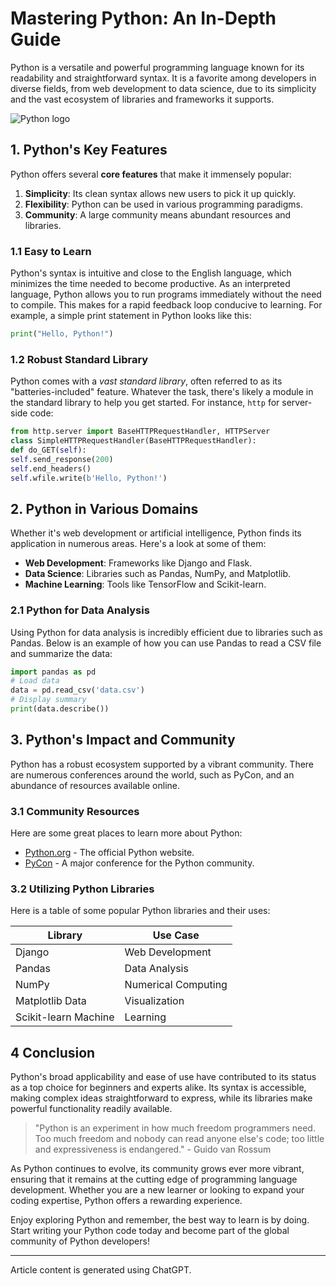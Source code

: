 # Mastering Python: An In-Depth Guide

Python is a versatile and powerful programming language known for its readability and straightforward syntax. It is a favorite among developers in diverse fields, from web development to data science, due to its simplicity and the vast ecosystem of libraries and frameworks it supports.

![Python logo](https://www.python.org/static/img/python-logo@2x.png)

## 1. Python's Key Features

Python offers several **core features** that make it immensely popular:
1. **Simplicity**: Its clean syntax allows new users to pick it up quickly.
2. **Flexibility**: Python can be used in various programming paradigms.
3. **Community**: A large community means abundant resources and libraries.

### 1.1 Easy to Learn

Python's syntax is intuitive and close to the English language, which minimizes the time needed to become productive. As an interpreted language, Python allows you to run programs immediately without the need to compile. This makes for a rapid feedback loop conducive to learning. For example, a simple print statement in Python looks like this:

```python
print("Hello, Python!")
```

### 1.2 Robust Standard Library

Python comes with a *vast standard library*, often referred to as its "batteries-included" feature. Whatever the task, there's likely a module in the standard library to help you get started. For instance, `http` for server-side code:

```python
from http.server import BaseHTTPRequestHandler, HTTPServer
class SimpleHTTPRequestHandler(BaseHTTPRequestHandler):
def do_GET(self):
self.send_response(200)
self.end_headers()
self.wfile.write(b'Hello, Python!')
```

## 2. Python in Various Domains

Whether it's web development or artificial intelligence, Python finds its application in numerous areas. Here's a look at some of them:
- **Web Development**: Frameworks like Django and Flask.
- **Data Science**: Libraries such as Pandas, NumPy, and Matplotlib.
- **Machine Learning**: Tools like TensorFlow and Scikit-learn.

### 2.1 Python for Data Analysis

Using Python for data analysis is incredibly efficient due to libraries such as Pandas. Below is an example of how you can use Pandas to read a CSV file and summarize the data:

```python
import pandas as pd
# Load data
data = pd.read_csv('data.csv')
# Display summary
print(data.describe())
```

## 3. Python's Impact and Community

Python has a robust ecosystem supported by a vibrant community. There are numerous
conferences around the world, such as PyCon, and an abundance of resources available online.

### 3.1 Community Resources

Here are some great places to learn more about Python:
- [Python.org](https://www.python.org) - The official Python website.
- [PyCon](https://pycon.org) - A major conference for the Python community.

### 3.2 Utilizing Python Libraries

Here is a table of some popular Python libraries and their uses:

| Library              |  Use Case            |
| -------------------- | -------------------  |
| Django               | Web Development      |
| Pandas               | Data Analysis        |
| NumPy                | Numerical Computing  |
| Matplotlib Data      | Visualization        |
| Scikit-learn Machine | Learning             |

## 4 Conclusion

Python's broad applicability and ease of use have contributed to its status as a top choice for beginners and experts alike. Its syntax is accessible, making complex ideas straightforward to express, while its libraries make powerful functionality readily available.

> "Python is an experiment in how much freedom programmers need. Too much freedom and
> nobody can read anyone else's code; too little and expressiveness is endangered." - Guido
> van Rossum

As Python continues to evolve, its community grows ever more vibrant, ensuring that it remains at
the cutting edge of programming language development. Whether you are a new learner or
looking to expand your coding expertise, Python offers a rewarding experience.

Enjoy exploring Python and remember, the best way to learn is by doing. Start writing your Python
code today and become part of the global community of Python developers!

---

Article content is generated using ChatGPT.